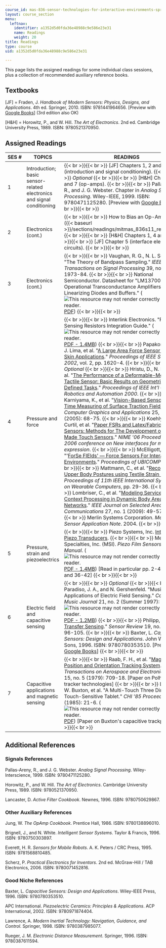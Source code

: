 ```yaml
---
course_id: mas-836-sensor-technologies-for-interactive-environments-spring-2011
layout: course_section
menu:
  leftnav:
    identifier: a1352d5d0fda36e48988c9e586e23e31
    name: Readings
    weight: 20
title: Readings
type: course
uid: a1352d5d0fda36e48988c9e586e23e31

---
```


This page lists the assigned readings for some individual class sessions, plus a collection of recommended auxiliary reference books.

Textbooks
---------

\[JF\] = Fraden, J. _Handbook of Modern Sensors: Physics, Designs, and Applications_. 4th ed. Springer, 2010. ISBN: 9781441964656. \[Preview with [Google Books](http://books.google.com/books?id=W0Emv9dAJ1kC&lpg=PP1&pg=PP1#v=onepage&q&f=false)\] (3rd edition also OK)

\[H&H\] = Horowitz, P., and W. Hill. _The Art of Electronics_. 2nd ed. Cambridge University Press, 1989. ISBN: 9780521370950.

Assigned Readings
-----------------

| SES # | TOPICS | READINGS |
| --- | --- | --- |
| 1 | Introduction; basic sensor-related electronics and signal conditioning |  {{< br >}}{{< br >}} \[JF\] Chapters 1, 2 and 4 (introduction and signal conditioning). {{< br >}}{{< br >}} _Optional_ {{< br >}}{{< br >}} \[H&H\] Chapters 4 and 7 (op-amps). {{< br >}}{{< br >}} Pallás-Areny, R., and J. G. Webster. Chapter in _Analog Signal Processing_. Wiley-IEEE, 1999. ISBN: 9780471125280. \[Preview with [Google Books](http://books.google.com/books?id=JpVk-x-UGroC&lpg=PR3&pg=PA122#v=onepage&q&f=false)\] {{< br >}}{{< br >}}  |
| 2 | Electronics (cont.) |  {{< br >}}{{< br >}} How to Bias an Op-Amp ([PDF]({{< baseurl >}}/sections/readings/mitmas_836s11_read02_bias)) {{< br >}}{{< br >}} \[H&H\] Chapters 1, 4 and 5. {{< br >}}{{< br >}} \[JF\] Chapter 5 (interface electronic circuits). {{< br >}}{{< br >}}  |
| 3 | Electronics (cont.) |  {{< br >}}{{< br >}} Vaughan, R. G., N. L. Scott, et al. "The Theory of Bandpass Sampling." _IEEE Transactions on Signal Processing_ 39, no. 9 (1991): 1973-84. {{< br >}}{{< br >}} National Semiconductor. Datasheet for "LM13700 Dual Operational Transconductance Amplifiers with Linearizing Diodes and Buffers." (![This resource may not render correctly in a screen reader.](/images/inacessible.gif)[PDF](http://www.ti.com/lit/ds/symlink/lm13700.pdf)) {{< br >}}{{< br >}}  |
| 4 | Pressure and force |  {{< br >}}{{< br >}} Interlink Electronics. "FSR™ Force Sensing Resistors Integration Guide." (![This resource may not render correctly in a screen reader.](/images/inacessible.gif)[PDF - 1.4MB](http://www.digikey.com/Web%20Export/Supplier%20Content/InterlinkElectronics_1027/PDF/Interlink_Electronics_Integration_Guide.pdf?redirected=1)) {{< br >}}{{< br >}} Papakostas, T. V., J. Lima, et al. "[A Large Area Force Sensor for Smart Skin Applications](http://ieeexplore.ieee.org/xpl/freeabs_all.jsp?arnumber=1037366)." _Proceedings of IEEE Sensors 2002_, vol. 2, pp. 1620-4. {{< br >}}{{< br >}} _Optional_ {{< br >}}{{< br >}} Hristu, D., N. Ferrier, et al. "[The Performance of a Deformable-Membrane Tactile Sensor: Basic Results on Geometrically-Defined Tasks](http://citeseerx.ist.psu.edu/viewdoc/summary?doi=10.1.1.31.4348)." _Proceedings of IEEE Int'l Conf. on Robotics and Automation 2000_. {{< br >}}{{< br >}} Karniyama, K., et al. "[Vision-Based Sensor for Real-Time Measuring of Surface Traction Fields](http://ieeexplore.ieee.org/xpl/freeabs_all.jsp?arnumber=1381228)." _IEEE Computer Graphics and Applications_ 25, no. 1 (2005): 68-75. {{< br >}}{{< br >}} Koehly, R., D. Curtil, et al. "[Paper FSRs and Latex/Fabric Traction Sensors: Methods for The Development of Home-Made Touch Sensors](http://citeseerx.ist.psu.edu/viewdoc/summary?doi=10.1.1.124.8095)." _NIME '06 Proceedings of the 2006 conference on New interfaces for musical expression_. {{< br >}}{{< br >}} McElligott, L., et al. "'[ForSe FIElds' — Force Sensors For Interactive Environments](http://citeseerx.ist.psu.edu/viewdoc/summary?doi=10.1.1.5.3831)." _Proceedings of UBICOMP 2002_. {{< br >}}{{< br >}} Mattmann, C., et al. "[Recognizing Upper Body Postures using Textile Strain Sensors](http://ieeexplore.ieee.org/xpl/freeabs_all.jsp?arnumber=4373773)." _Proceedings of 11th IEEE International Symposium on Wearable Computers_, pp. 29-36. {{< br >}}{{< br >}} Lombriser, C., et al. "[Modeling Service-Oriented Context Processing in Dynamic Body Area Networks](http://ieeexplore.ieee.org/xpl/freeabs_all.jsp?arnumber=4740885)." _IEEE Journal on Selected Areas in Communications_ 27, no. 1 (2009): 49-57. {{< br >}}{{< br >}} Merlin Systems Corporation. _Merlin Stetch Sensor Application Note_. 2004. {{< br >}}{{< br >}}  |
| 5 | Pressure, strain and piezoelectrics |  {{< br >}}{{< br >}} Piezo Systems, Inc. [Introduction to Piezo Transducers](http://www.piezo.com/tech2intropiezotrans.html). {{< br >}}{{< br >}} Measurement Specialties, Inc. (MSI). _Piezo Film Sensors Technical Manual_. (![This resource may not render correctly in a screen reader.](/images/inacessible.gif)[PDF - 1.4MB](http://www.imagesco.com/sensors/piezofilm.pdf)) \[Read in particular pp. 2-4, 27-31, and 36-42\] {{< br >}}{{< br >}}  |
| 6 | Electric field and capacitive sensing |  {{< br >}}{{< br >}} _Optional_ {{< br >}}{{< br >}} Paradiso, J. A., and N. Gershenfeld. "Musical Applications of Electric Field Sensing." _Computer Music Journal_ 21, no. 2 (Summer 1997): 69-89. (![This resource may not render correctly in a screen reader.](/images/inacessible.gif)[PDF - 1.2MB](http://www.media.mit.edu/resenv/pubs/papers/96_04_cmj.pdf)) {{< br >}}{{< br >}} Philipp, H. "[Charge Transfer Sensing](https://fliphtml5.com/hzci/gjjy/basic)." _Sensor Review_ 19, no. 2 (1999): 96-105. {{< br >}}{{< br >}} Baxter, L. _Capacitive Sensors: Design and Applications_. John Wiley & Sons, 1996. ISBN: 9780780353510. \[Preview with [Google Books](http://books.google.com/books?id=Tjd2laRnO4wC&lpg=PP1&pg=PP1#v=onepage&q&f=false)\] {{< br >}}{{< br >}}  |
| 7 | Capacitive applications and magnetic sensing |  {{< br >}}{{< br >}} Raab, F. H., et al. "[Magnetic Position and Orientation Tracking System](http://ieeexplore.ieee.org/xpl/freeabs_all.jsp?arnumber=4102227)." _IEEE Transactions on Aerospace and Electronic Systems_ 15, no. 5 (1979): 709-18. \[Paper on Polhemus tracker technologies\] {{< br >}}{{< br >}} Lee, S. K., W. Buxton, et al. "A Multi-Touch Three Dimensional Touch-Sensitive Tablet." _CHI '85 Proceedings_ (1985): 21-6. (![This resource may not render correctly in a screen reader.](/images/inacessible.gif)[PDF](http://www.billbuxton.com/leebuxtonsmith.pdf)) \[Paper on Buxton's capacitive trackpad\] {{< br >}}{{< br >}}  

Additional References
---------------------

### Signals References

Pallas-Areny, R., and J. G. Webster. _Analog Signal Processing_. Wiley-Interscience, 1999. ISBN: 9780471125280.

Horowitz, P., and W. Hill. _The Art of Electronics_. Cambridge University Press, 1989. ISBN: 9780521370950.

Lancaster, D. _Active Filter Cookbook_. Newnes, 1996. ISBN: 9780750629867.

### Other Auxiliary References

Jung, W. _The OpAmp Cookbook_. Prentice Hall, 1986. ISBN: 9780138896010.

Brignell, J., and N. White. _Intelligent Sensor Systems_. Taylor & Francis, 1996. ISBN: 9780750303897.

Everett, H. R. _Sensors for Mobile Robots_. A. K. Peters / CRC Press, 1995. ISBN: 9781568810485.

Scherz, P. _Practical Electronics for Inventors_. 2nd ed. McGraw-Hill / TAB Electronics, 2006. ISBN: 9780071452816.

### Good Niche References

Baxter, L. _Capacitive Sensors: Design and Applications_. Wiley-IEEE Press, 1996. ISBN: 9780780353510.

APC International. _Piezoelectric Ceramics: Principles & Applications_. ACP International, 2002. ISBN: 9780971874404.

Lawrence, A. _Modern Inertial Technology: Navigation, Guidance, and Control_. Springer, 1998. ISBN: 9780387985077.

Rueger, J. M. _Electronic Distance Measurement_. Springer, 1996. ISBN: 9780387611594.